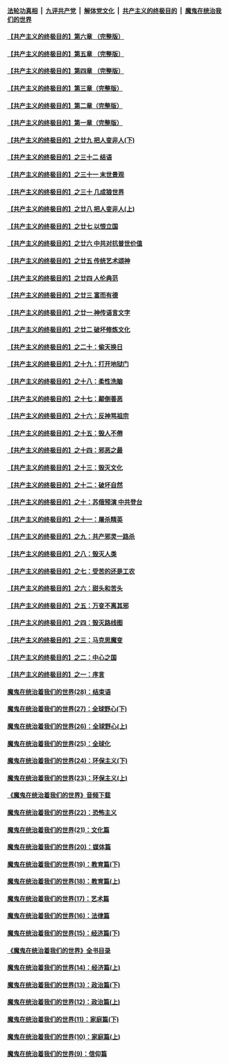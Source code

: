 ####  [法轮功真相](../../../../basic/blob/master/README.md?t=06300602) &nbsp;|&nbsp; [九评共产党](../../../../9ping.md/blob/master/README.md?t=06300602) &nbsp;|&nbsp; [解体党文化](../../../../jtdwh.md/blob/master/README.md?t=06300602)  &nbsp;|&nbsp; [共产主义的终极目的](../../../../gczydzjmd.md/blob/master/README.md?t=06300602) &nbsp;|&nbsp; [魔鬼在统治我们的世界](../../../../mgztzwmdsj.md/blob/master/README.md?t=06300602) 

#### [【共产主义的终极目的】第六章 （完整版）](../pages/nsc422/n11428913.md?t=06300602) 

#### [【共产主义的终极目的】第五章 （完整版）](../pages/nsc422/n11428912.md?t=06300602) 

#### [【共产主义的终极目的】第四章 （完整版）](../pages/nsc422/n11428907.md?t=06300602) 

#### [【共产主义的终极目的】第三章（完整版）](../pages/nsc422/n11428848.md?t=06300602) 

#### [【共产主义的终极目的】第二章（完整版）](../pages/nsc422/n11428831.md?t=06300602) 

#### [【共产主义的终极目的】第一章（完整版）](../pages/nsc422/n11417651.md?t=06300602) 

#### [【共产主义的终极目的】之廿九 把人变非人(下)](../pages/nsc422/n11344140.md?t=06300602) 

#### [【共产主义的终极目的】之三十二 结语](../pages/nsc422/n11360535.md?t=06300602) 

#### [【共产主义的终极目的】之三十一 末世景观](../pages/nsc422/n11351129.md?t=06300602) 

#### [【共产主义的终极目的】之三十 几成狼世界](../pages/nsc422/n11348280.md?t=06300602) 

#### [【共产主义的终极目的】之廿八 把人变非人(上)](../pages/nsc422/n11340492.md?t=06300602) 

#### [【共产主义的终极目的】之廿七 以恨立国](../pages/nsc422/n11336944.md?t=06300602) 

#### [【共产主义的终极目的】之廿六 中共对抗普世价值](../pages/nsc422/n11324785.md?t=06300602) 

#### [【共产主义的终极目的】之廿五 传统艺术颂神](../pages/nsc422/n11296396.md?t=06300602) 

#### [【共产主义的终极目的】之廿四 人伦典范](../pages/nsc422/n11296397.md?t=06300602) 

#### [【共产主义的终极目的】之廿三 富而有德](../pages/nsc422/n11283598.md?t=06300602) 

#### [【共产主义的终极目的】之廿一 神传语言文字](../pages/nsc422/n11263265.md?t=06300602) 

#### [【共产主义的终极目的】之廿二 破坏修炼文化](../pages/nsc422/n11245728.md?t=06300602) 

#### [【共产主义的终极目的】之二十：偷天换日](../pages/nsc422/n11238846.md?t=06300602) 

#### [【共产主义的终极目的】之十九：打开地狱门](../pages/nsc422/n11206376.md?t=06300602) 

#### [【共产主义的终极目的】之十八：柔性洗脑](../pages/nsc422/n11199994.md?t=06300602) 

#### [【共产主义的终极目的】之十七：颠倒善恶](../pages/nsc422/n11179782.md?t=06300602) 

#### [【共产主义的终极目的】之十六：反神骂祖宗](../pages/nsc422/n11166798.md?t=06300602) 

#### [【共产主义的终极目的】之十五：毁人不倦](../pages/nsc422/n11166792.md?t=06300602) 

#### [【共产主义的终极目的】之十四：邪恶之最](../pages/nsc422/n11150249.md?t=06300602) 

#### [【共产主义的终极目的】之十三：毁灭文化](../pages/nsc422/n11135227.md?t=06300602) 

#### [【共产主义的终极目的】之十二：破坏自然](../pages/nsc422/n11135214.md?t=06300602) 

#### [【共产主义的终极目的】之十：苏俄预演 中共登台](../pages/nsc422/n11118424.md?t=06300602) 

#### [【共产主义的终极目的】之十一：屠杀精英](../pages/nsc422/n11118442.md?t=06300602) 

#### [【共产主义的终极目的】之九：共产邪灵一路杀](../pages/nsc422/n11114139.md?t=06300602) 

#### [【共产主义的终极目的】之八：毁灭人类](../pages/nsc422/n11108503.md?t=06300602) 

#### [【共产主义的终极目的】之七：受苦的还是工农](../pages/nsc422/n11101809.md?t=06300602) 

#### [【共产主义的终极目的】之六：甜头和苦头](../pages/nsc422/n11096971.md?t=06300602) 

#### [【共产主义的终极目的】之五：万变不离其邪](../pages/nsc422/n11091285.md?t=06300602) 

#### [【共产主义的终极目的】之四：毁灭路线图](../pages/nsc422/n11086284.md?t=06300602) 

#### [【共产主义的终极目的】之三：马克思魔变](../pages/nsc422/n11061941.md?t=06300602) 

#### [【共产主义的终极目的】之二：中心之国](../pages/nsc422/n11047728.md?t=06300602) 

#### [【共产主义的终极目的】之一：序言](../pages/nsc422/n11086077.md?t=06300602) 

#### [魔鬼在统治着我们的世界(28)：结束语](../pages/nsc422/n10936246.md?t=06300602) 

#### [魔鬼在统治着我们的世界(27)：全球野心(下)](../pages/nsc422/n10928319.md?t=06300602) 

#### [魔鬼在统治着我们的世界(26)：全球野心(上)](../pages/nsc422/n10900318.md?t=06300602) 

#### [魔鬼在统治着我们的世界(25)：全球化](../pages/nsc422/n10788205.md?t=06300602) 

#### [魔鬼在统治着我们的世界(24)：环保主义(下)](../pages/nsc422/n10695307.md?t=06300602) 

#### [魔鬼在统治着我们的世界(23)：环保主义(上)](../pages/nsc422/n10688613.md?t=06300602) 

#### [《魔鬼在统治着我们的世界》音频下载](../pages/nsc422/n10635553.md?t=06300602) 

#### [魔鬼在统治着我们的世界(22)：恐怖主义](../pages/nsc422/n10614727.md?t=06300602) 

#### [魔鬼在统治着我们的世界(21)：文化篇](../pages/nsc422/n10597706.md?t=06300602) 

#### [魔鬼在统治着我们的世界(20)：媒体篇](../pages/nsc422/n10586579.md?t=06300602) 

#### [魔鬼在统治着我们的世界(19)：教育篇(下)](../pages/nsc422/n10564808.md?t=06300602) 

#### [魔鬼在统治着我们的世界(18)：教育篇(上)](../pages/nsc422/n10526970.md?t=06300602) 

#### [魔鬼在统治着我们的世界(17)：艺术篇](../pages/nsc422/n10499093.md?t=06300602) 

#### [魔鬼在统治着我们的世界(16)：法律篇](../pages/nsc422/n10485969.md?t=06300602) 

#### [魔鬼在统治着我们的世界(15)：经济篇(下)](../pages/nsc422/n10469975.md?t=06300602) 

#### [《魔鬼在统治着我们的世界》全书目录](../pages/nsc422/n10464261.md?t=06300602) 

#### [魔鬼在统治着我们的世界(14)：经济篇(上)](../pages/nsc422/n10457370.md?t=06300602) 

#### [魔鬼在统治着我们的世界(13)：政治篇(下)](../pages/nsc422/n10448270.md?t=06300602) 

#### [魔鬼在统治着我们的世界(12)：政治篇(上)](../pages/nsc422/n10444576.md?t=06300602) 

#### [魔鬼在统治着我们的世界(11)：家庭篇(下)](../pages/nsc422/n10440961.md?t=06300602) 

#### [魔鬼在统治着我们的世界(10)：家庭篇(上)](../pages/nsc422/n10435448.md?t=06300602) 

#### [魔鬼在统治着我们的世界(9)：信仰篇](../pages/nsc422/n10432159.md?t=06300602) 

